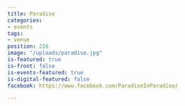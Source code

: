 ```yaml
---
title: Paradise
categories:
- events
tags:
- venue
position: 216
image: "/uploads/paradise.jpg"
is-featured: true
is-front: false
is-events-featured: true
is-digital-featured: false
facebook: https://www.facebook.com/ParadiseInParadise/

---
```


